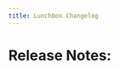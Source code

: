 ```yaml
---
title: Lunchbox Changelog
---
```


<h1>Release Notes:</h1>

<div class="tab-buttons" id="tab-buttons"></div>
<div id="tab-contents"></div>

<script>
document.addEventListener("DOMContentLoaded", async () => {
  // Load repo names from changelog-index.json
  const res = await fetch('changelogs/changelog-index.json');
  const repos = await res.json();

  const buttons = document.getElementById('tab-buttons');
  const contents = document.getElementById('tab-contents');

  repos.forEach((repo, i) => {
    const btn = document.createElement('button');
    btn.textContent = repo.replace(/-/g, ' ');
    btn.onclick = () => showTab(repo);
    buttons.appendChild(btn);

    const div = document.createElement('div');
    div.id = repo;
    div.className = 'tab';
    contents.appendChild(div);
    fetch(`changelogs/${repo}.md`)
      .then(r => r.text())
      .then(markdown => {
        div.innerHTML = marked.parse(markdown);
      });
  });

  showTab(repos[0]); // Show first by default

  // Local time conversion for utc-date spans
  setTimeout(() => {
    document.querySelectorAll(".utc-date").forEach(el => {
      const utcDate = new Date(el.textContent.trim());
      if (!isNaN(utcDate)) {
        el.textContent = utcDate.toLocaleString();
        el.title = utcDate.toISOString();
      }
    });
  }, 500);
});

function showTab(id) {
  document.querySelectorAll('.tab').forEach(t => t.style.display = 'none');
  document.getElementById(id).style.display = 'block';
}
</script>

<script src="https://cdn.jsdelivr.net/npm/marked/marked.min.js"></script>


<style>
.tab { 
  display: none; 
  white-space: normal;
  line-height: 1.5;
}
.tab-buttons button {
  margin: 10px 10px;
  padding: 6px 12px;
  font-size: 16px;
  border-radius: 6px;
  border: none;
  background: #0366d6;
  color: white;
  cursor: pointer;
}
.tab-buttons button:hover {
  background: #024ea2;
}
</style>
